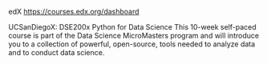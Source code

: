 edX https://courses.edx.org/dashboard

UCSanDiegoX: DSE200x Python for Data Science
This 10-week self-paced course is part of the Data Science MicroMasters program and will introduce you to a collection of powerful, open-source, tools needed to analyze data and to conduct data science.
